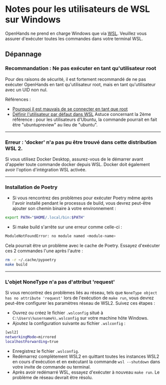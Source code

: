 

# Notes pour les utilisateurs de WSL sur Windows

OpenHands ne prend en charge Windows que via [WSL](https://learn.microsoft.com/en-us/windows/wsl/install).
Veuillez vous assurer d'exécuter toutes les commandes dans votre terminal WSL.

## Dépannage

### Recommandation : Ne pas exécuter en tant qu'utilisateur root

Pour des raisons de sécurité, il est fortement recommandé de ne pas exécuter OpenHands en tant qu'utilisateur root, mais en tant qu'utilisateur avec un UID non nul.

Références :

* [Pourquoi il est mauvais de se connecter en tant que root](https://askubuntu.com/questions/16178/why-is-it-bad-to-log-in-as-root)
* [Définir l'utilisateur par défaut dans WSL](https://www.tenforums.com/tutorials/128152-set-default-user-windows-subsystem-linux-distro-windows-10-a.html#option2)
Astuce concernant la 2ème référence : pour les utilisateurs d'Ubuntu, la commande pourrait en fait être "ubuntupreview" au lieu de "ubuntu".

---
### Erreur : 'docker' n'a pas pu être trouvé dans cette distribution WSL 2.

Si vous utilisez Docker Desktop, assurez-vous de le démarrer avant d'appeler toute commande docker depuis WSL.
Docker doit également avoir l'option d'intégration WSL activée.

---
### Installation de Poetry

* Si vous rencontrez des problèmes pour exécuter Poetry même après l'avoir installé pendant le processus de build, vous devrez peut-être ajouter son chemin binaire à votre environnement :

```sh
export PATH="$HOME/.local/bin:$PATH"
```

* Si make build s'arrête sur une erreur comme celle-ci :

```sh
ModuleNotFoundError: no module named <module-name>
```

Cela pourrait être un problème avec le cache de Poetry.
Essayez d'exécuter ces 2 commandes l'une après l'autre :

```sh
rm -r ~/.cache/pypoetry
make build
```

---
### L'objet NoneType n'a pas d'attribut 'request'

Si vous rencontrez des problèmes liés au réseau, tels que `NoneType object has no attribute 'request'` lors de l'exécution de `make run`, vous devrez peut-être configurer les paramètres réseau de WSL2. Suivez ces étapes :

* Ouvrez ou créez le fichier `.wslconfig` situé à `C:\Users\%username%\.wslconfig` sur votre machine hôte Windows.
* Ajoutez la configuration suivante au fichier `.wslconfig` :

```sh
[wsl2]
networkingMode=mirrored
localhostForwarding=true
```

* Enregistrez le fichier `.wslconfig`.
* Redémarrez complètement WSL2 en quittant toutes les instances WSL2 en cours d'exécution et en exécutant la commande `wsl --shutdown` dans votre invite de commande ou terminal.
* Après avoir redémarré WSL, essayez d'exécuter à nouveau `make run`.
Le problème de réseau devrait être résolu.
